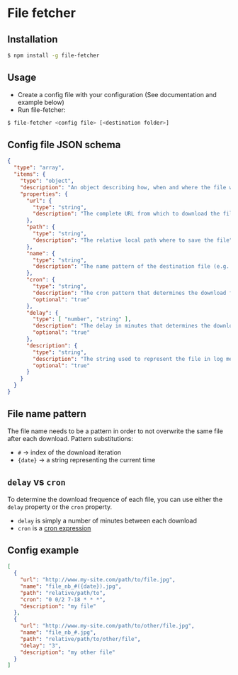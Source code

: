 File fetcher
============

## Installation

```sh
$ npm install -g file-fetcher
```

## Usage

- Create a config file with your configuration (See documentation and example below)
- Run file-fetcher:

```sh
$ file-fetcher <config file> [<destination folder>]
```

## Config file JSON schema

```json
{
  "type": "array",
  "items": {
    "type": "object",
    "description": "An object describing how, when and where the file will be downloaded",
    "properties": {
      "url": {
        "type": "string",
        "description": "The complete URL from which to download the file"
      },
      "path": {
        "type": "string",
        "description": "The relative local path where to save the file"
      },
      "name": {
        "type": "string",
        "description": "The name pattern of the destination file (e.g.: my-file-number-#.jpg)"
      },
      "cron": {
        "type": "string",
        "description": "The cron pattern that determines the download frequence (delay can be used instead)",
        "optional": "true"
      },
      "delay": {
        "type": [ "number", "string" ],
        "description": "The delay in minutes that determines the download frequence (cron can be used instead)",
        "optional": "true"
      },
      "description": {
        "type": "string",
        "description": "The string used to represent the file in log messages",
        "optional": "true"
      }
    }
  }
}
```

## File name pattern

The file name needs to be a pattern in order to not overwrite the same file after each download.
Pattern substitutions:
  - `#` → index of the download iteration
  - `{date}` → a string representing the current time

## `delay` vs `cron`

To determine the download frequence of each file, you can use either the `delay` property or the `cron` property.
- `delay` is simply a number of minutes between each download
- `cron` is a [cron expression](https://en.wikipedia.org/wiki/Cron)

## Config example

```json
[
  {
    "url": "http://www.my-site.com/path/to/file.jpg",
    "name": "file_nb_#({date}).jpg",
    "path": "relative/path/to",
    "cron": "0 0/2 7-18 * * *",
    "description": "my file"
  },
  {
    "url": "http://www.my-site.com/path/to/other/file.jpg",
    "name": "file_nb_#.jpg",
    "path": "relative/path/to/other/file",
    "delay": "3",
    "description": "my other file"
  }
]
```
